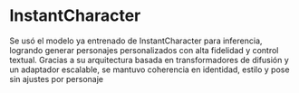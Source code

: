 # InstantCharacter
Se usó el modelo ya entrenado de InstantCharacter para inferencia, logrando generar personajes personalizados con alta fidelidad y control textual. Gracias a su arquitectura basada en transformadores de difusión y un adaptador escalable, se mantuvo coherencia en identidad, estilo y pose sin ajustes por personaje
